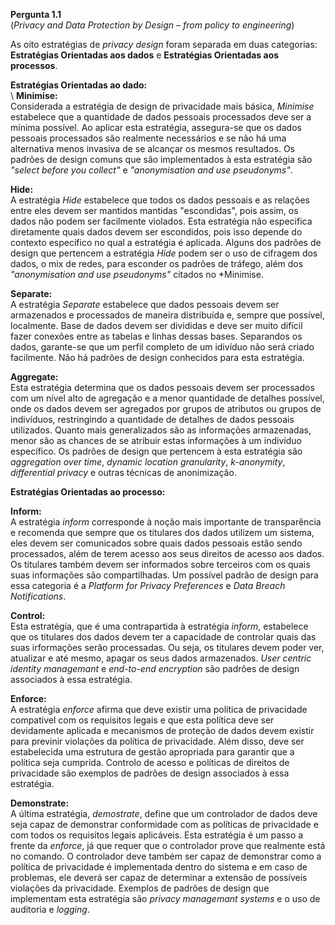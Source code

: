 **Pergunta 1.1**  
(*Privacy and Data Protection by Design – from policy to engineering*)  

As oito estratégias de *privacy design* foram separada em duas categorias: **Estratégias Orientadas aos dados** e **Estratégias Orientadas aos processos**.  


**Estratégias Orientadas ao dado:**  
\\
**Minimise:**  
Considerada a estratégia de design de privacidade mais básica, *Minimise* estabelece que a quantidade de dados pessoais processados deve ser a mínima possível. Ao aplicar esta estratégia, assegura-se que os dados pessoais processados são realmente necessários e se não há uma alternativa menos invasiva de se alcançar os mesmos resultados. Os padrões de design comuns que são implementados à esta estratégia são *"select before you collect"* e *"anonymisation and use pseudonyms"*.  

**Hide:**  
A estratégia *Hide* estabelece que todos os dados pessoais e as relações entre eles devem ser mantidos mantidas "escondidas", pois assim, os dados não podem ser facilmente violados. Esta estratégia não especifica diretamente quais dados devem ser escondidos, pois isso depende do contexto específico no qual a estratégia é aplicada. Alguns dos padrões de design que pertencem a estratégia *Hide* podem ser o uso de cifragem dos dados, o mix de redes, para esconder os padrões de tráfego, além dos *"anonymisation and use pseudonyms"* citados no *Minimise.


**Separate:**  
A estratégia *Separate* estabelece que dados pessoais devem ser armazenados e processados de maneira distribuída e, sempre que possível, localmente. Base de dados devem ser divididas e deve ser muito difícil fazer conexões entre as tabelas e linhas dessas bases. Separandos os dados, garante-se que um perfil completo de um idivíduo não será criado facilmente. Não há padrões de design conhecidos para esta estratégia.

**Aggregate:**  
Esta estratégia determina que os dados pessoais devem ser processados com um nível alto de agregação e a menor quantidade de detalhes possível, onde os dados devem ser agregados por grupos de atributos ou grupos de indivíduos, restringindo a quantidade de detalhes de dados pessoais utilizados. Quanto mais generalizados são as informações armazenadas, menor são as chances de se atribuir estas informações à um indivíduo específico. Os padrões de design que pertencem à esta estratégia são *aggregation over time*, *dynamic location granularity*, *k-anonymity*, *differential privacy* e outras técnicas de anonimização.  

**Estratégias Orientadas ao processo:**  

**Inform:**  
A estratégia *inform* corresponde à noção mais importante de transparência e recomenda que sempre que os titulares dos dados utilizem um sistema, eles devem ser comunicados sobre quais dados pessoais estão sendo processados, além de terem acesso aos seus direitos de acesso aos dados. Os titulares também devem ser informados sobre terceiros com os quais suas informações são compartilhadas. Um possível padrão de design para essa categoria é a *Platform for Privacy Preferences* e *Data Breach Notifications*.


**Control:**  
Esta estratégia, que é uma contrapartida à estratégia *inform*, estabelece que os titulares dos dados devem ter a capacidade de controlar quais das suas irformações serão processadas. Ou seja, os titulares devem poder ver, atualizar e até mesmo, apagar os seus dados armazenados. *User centric identity managemant* e *end-to-end encryption* são padrões de design associados à essa estratégia.


**Enforce:**  
A estratégia *enforce* afirma que deve existir uma política de privacidade compatível com os requisitos legais e que esta política deve ser devidamente aplicada e mecanismos de proteção de dados devem existir para previnir violações da política de privacidade. Além disso, deve ser estabelecida uma estrutura de gestão apropriada para garantir que a política seja cumprida. Controlo de acesso e políticas de direitos de privacidade são exemplos de padrões de design associados à essa estratégia.


**Demonstrate:**  
A última estratégia, *demostrate*, define que um controlador de dados deve seja capaz de demonstrar conformidade com as políticas de privacidade e com todos os requisitos legais aplicáveis. Esta estratégia é um passo a frente da *enforce*, já que requer que o controlador prove que realmente está no comando. O controlador deve também ser capaz de demonstrar como a política de privacidade é implementada dentro do sistema e em caso de problemas, ele deverá ser capaz de determinar a extensão de possíveis violações da privacidade. Exemplos de padrões de design que implementam esta estratégia são *privacy managemant systems* e o uso de auditoria e *logging*.
